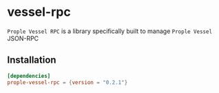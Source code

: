 # vessel-rpc

`Prople Vessel RPC` is a library specifically built to manage `Prople Vessel` JSON-RPC 

## Installation

```toml
[dependencies]
prople-vessel-rpc = {version = "0.2.1"}
```